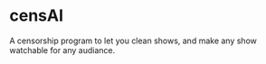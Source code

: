 # censAI
A censorship program to let you clean shows, and make any show watchable for any audiance.
